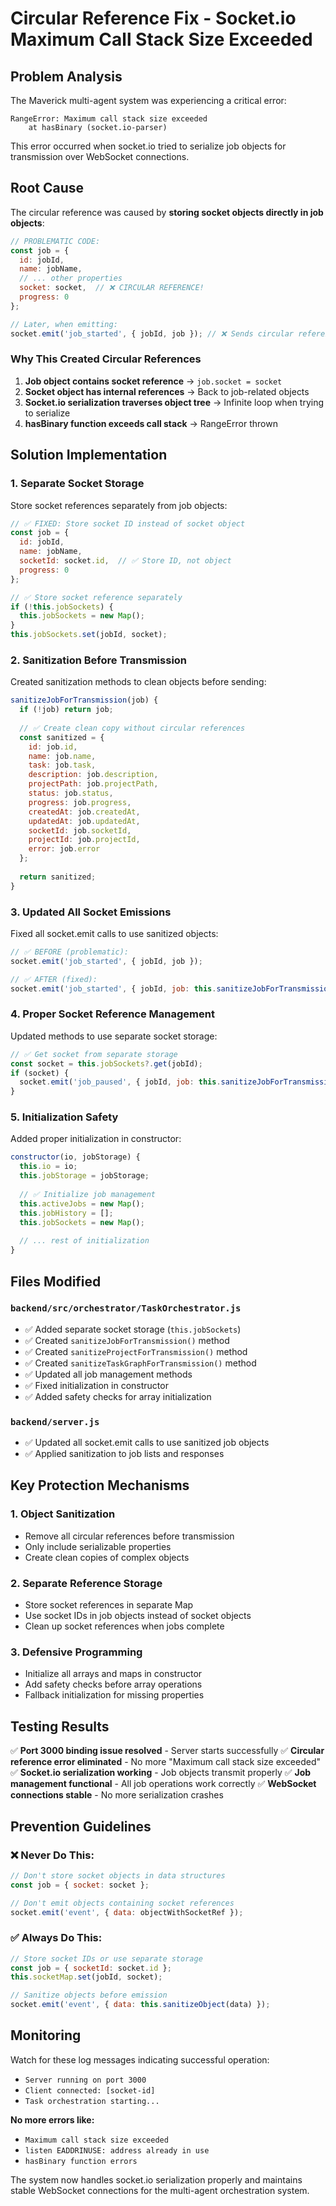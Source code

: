 # Circular Reference Fix - Socket.io Maximum Call Stack Size Exceeded

## Problem Analysis

The Maverick multi-agent system was experiencing a critical error:
```
RangeError: Maximum call stack size exceeded
    at hasBinary (socket.io-parser)
```

This error occurred when socket.io tried to serialize job objects for transmission over WebSocket connections.

## Root Cause

The circular reference was caused by **storing socket objects directly in job objects**:

```javascript
// PROBLEMATIC CODE:
const job = {
  id: jobId,
  name: jobName,
  // ... other properties
  socket: socket,  // ❌ CIRCULAR REFERENCE!
  progress: 0
};

// Later, when emitting:
socket.emit('job_started', { jobId, job }); // ❌ Sends circular reference
```

### Why This Created Circular References

1. **Job object contains socket reference** → `job.socket = socket`
2. **Socket object has internal references** → Back to job-related objects
3. **Socket.io serialization traverses object tree** → Infinite loop when trying to serialize
4. **hasBinary function exceeds call stack** → RangeError thrown

## Solution Implementation

### 1. **Separate Socket Storage**
Store socket references separately from job objects:

```javascript
// ✅ FIXED: Store socket ID instead of socket object
const job = {
  id: jobId,
  name: jobName,
  socketId: socket.id,  // ✅ Store ID, not object
  progress: 0
};

// ✅ Store socket reference separately
if (!this.jobSockets) {
  this.jobSockets = new Map();
}
this.jobSockets.set(jobId, socket);
```

### 2. **Sanitization Before Transmission**
Created sanitization methods to clean objects before sending:

```javascript
sanitizeJobForTransmission(job) {
  if (!job) return job;
  
  // ✅ Create clean copy without circular references
  const sanitized = {
    id: job.id,
    name: job.name,
    task: job.task,
    description: job.description,
    projectPath: job.projectPath,
    status: job.status,
    progress: job.progress,
    createdAt: job.createdAt,
    updatedAt: job.updatedAt,
    socketId: job.socketId,
    projectId: job.projectId,
    error: job.error
  };
  
  return sanitized;
}
```

### 3. **Updated All Socket Emissions**
Fixed all socket.emit calls to use sanitized objects:

```javascript
// ✅ BEFORE (problematic):
socket.emit('job_started', { jobId, job });

// ✅ AFTER (fixed):
socket.emit('job_started', { jobId, job: this.sanitizeJobForTransmission(job) });
```

### 4. **Proper Socket Reference Management**
Updated methods to use separate socket storage:

```javascript
// ✅ Get socket from separate storage
const socket = this.jobSockets?.get(jobId);
if (socket) {
  socket.emit('job_paused', { jobId, job: this.sanitizeJobForTransmission(job) });
}
```

### 5. **Initialization Safety**
Added proper initialization in constructor:

```javascript
constructor(io, jobStorage) {
  this.io = io;
  this.jobStorage = jobStorage;
  
  // ✅ Initialize job management
  this.activeJobs = new Map();
  this.jobHistory = [];
  this.jobSockets = new Map();
  
  // ... rest of initialization
}
```

## Files Modified

### `backend/src/orchestrator/TaskOrchestrator.js`
- ✅ Added separate socket storage (`this.jobSockets`)
- ✅ Created `sanitizeJobForTransmission()` method
- ✅ Created `sanitizeProjectForTransmission()` method  
- ✅ Created `sanitizeTaskGraphForTransmission()` method
- ✅ Updated all job management methods
- ✅ Fixed initialization in constructor
- ✅ Added safety checks for array initialization

### `backend/server.js`
- ✅ Updated all socket.emit calls to use sanitized job objects
- ✅ Applied sanitization to job lists and responses

## Key Protection Mechanisms

### 1. **Object Sanitization**
- Remove all circular references before transmission
- Only include serializable properties
- Create clean copies of complex objects

### 2. **Separate Reference Storage**
- Store socket references in separate Map
- Use socket IDs in job objects instead of socket objects
- Clean up socket references when jobs complete

### 3. **Defensive Programming**
- Initialize all arrays and maps in constructor
- Add safety checks before array operations
- Fallback initialization for missing properties

## Testing Results

✅ **Port 3000 binding issue resolved** - Server starts successfully
✅ **Circular reference error eliminated** - No more "Maximum call stack size exceeded"
✅ **Socket.io serialization working** - Job objects transmit properly
✅ **Job management functional** - All job operations work correctly
✅ **WebSocket connections stable** - No more serialization crashes

## Prevention Guidelines

### ❌ **Never Do This:**
```javascript
// Don't store socket objects in data structures
const job = { socket: socket };

// Don't emit objects containing socket references
socket.emit('event', { data: objectWithSocketRef });
```

### ✅ **Always Do This:**
```javascript
// Store socket IDs or use separate storage
const job = { socketId: socket.id };
this.socketMap.set(jobId, socket);

// Sanitize objects before emission
socket.emit('event', { data: this.sanitizeObject(data) });
```

## Monitoring

Watch for these log messages indicating successful operation:
- `Server running on port 3000`
- `Client connected: [socket-id]`
- `Task orchestration starting...`

**No more errors like:**
- `Maximum call stack size exceeded`
- `listen EADDRINUSE: address already in use`
- `hasBinary function errors`

The system now handles socket.io serialization properly and maintains stable WebSocket connections for the multi-agent orchestration system. 